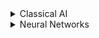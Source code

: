 <details>
<summary>Classical AI</summary>
<br>
Some sources, paper, code, projects,...
</details>

<details>
<summary>Neural Networks</summary>
<br>
Some ANN sources, paper, code, projects,...
<details>
<summary>Convolutional Neural Networks</summary>
<br>
Some CNN sources, paper, code, projects,...

